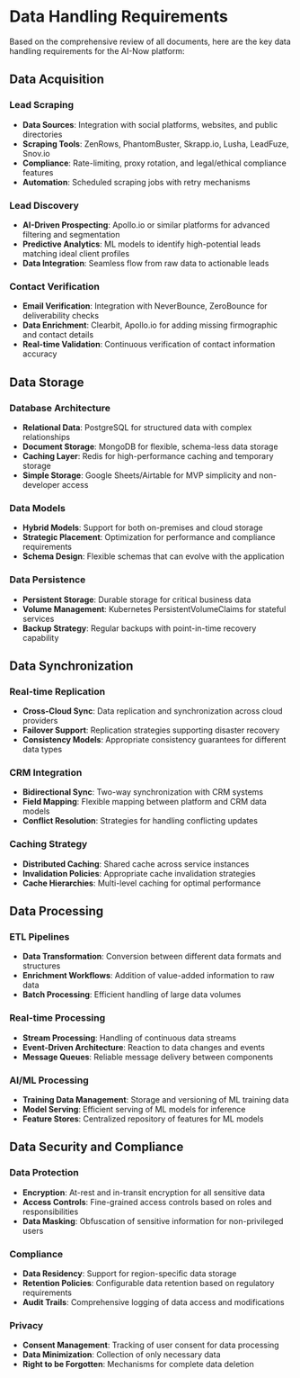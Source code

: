 # Data Handling Requirements

Based on the comprehensive review of all documents, here are the key data handling requirements for the AI-Now platform:

## Data Acquisition

### Lead Scraping
- **Data Sources**: Integration with social platforms, websites, and public directories
- **Scraping Tools**: ZenRows, PhantomBuster, Skrapp.io, Lusha, LeadFuze, Snov.io
- **Compliance**: Rate-limiting, proxy rotation, and legal/ethical compliance features
- **Automation**: Scheduled scraping jobs with retry mechanisms

### Lead Discovery
- **AI-Driven Prospecting**: Apollo.io or similar platforms for advanced filtering and segmentation
- **Predictive Analytics**: ML models to identify high-potential leads matching ideal client profiles
- **Data Integration**: Seamless flow from raw data to actionable leads

### Contact Verification
- **Email Verification**: Integration with NeverBounce, ZeroBounce for deliverability checks
- **Data Enrichment**: Clearbit, Apollo.io for adding missing firmographic and contact details
- **Real-time Validation**: Continuous verification of contact information accuracy

## Data Storage

### Database Architecture
- **Relational Data**: PostgreSQL for structured data with complex relationships
- **Document Storage**: MongoDB for flexible, schema-less data storage
- **Caching Layer**: Redis for high-performance caching and temporary storage
- **Simple Storage**: Google Sheets/Airtable for MVP simplicity and non-developer access

### Data Models
- **Hybrid Models**: Support for both on-premises and cloud storage
- **Strategic Placement**: Optimization for performance and compliance requirements
- **Schema Design**: Flexible schemas that can evolve with the application

### Data Persistence
- **Persistent Storage**: Durable storage for critical business data
- **Volume Management**: Kubernetes PersistentVolumeClaims for stateful services
- **Backup Strategy**: Regular backups with point-in-time recovery capability

## Data Synchronization

### Real-time Replication
- **Cross-Cloud Sync**: Data replication and synchronization across cloud providers
- **Failover Support**: Replication strategies supporting disaster recovery
- **Consistency Models**: Appropriate consistency guarantees for different data types

### CRM Integration
- **Bidirectional Sync**: Two-way synchronization with CRM systems
- **Field Mapping**: Flexible mapping between platform and CRM data models
- **Conflict Resolution**: Strategies for handling conflicting updates

### Caching Strategy
- **Distributed Caching**: Shared cache across service instances
- **Invalidation Policies**: Appropriate cache invalidation strategies
- **Cache Hierarchies**: Multi-level caching for optimal performance

## Data Processing

### ETL Pipelines
- **Data Transformation**: Conversion between different data formats and structures
- **Enrichment Workflows**: Addition of value-added information to raw data
- **Batch Processing**: Efficient handling of large data volumes

### Real-time Processing
- **Stream Processing**: Handling of continuous data streams
- **Event-Driven Architecture**: Reaction to data changes and events
- **Message Queues**: Reliable message delivery between components

### AI/ML Processing
- **Training Data Management**: Storage and versioning of ML training data
- **Model Serving**: Efficient serving of ML models for inference
- **Feature Stores**: Centralized repository of features for ML models

## Data Security and Compliance

### Data Protection
- **Encryption**: At-rest and in-transit encryption for all sensitive data
- **Access Controls**: Fine-grained access controls based on roles and responsibilities
- **Data Masking**: Obfuscation of sensitive information for non-privileged users

### Compliance
- **Data Residency**: Support for region-specific data storage
- **Retention Policies**: Configurable data retention based on regulatory requirements
- **Audit Trails**: Comprehensive logging of data access and modifications

### Privacy
- **Consent Management**: Tracking of user consent for data processing
- **Data Minimization**: Collection of only necessary data
- **Right to be Forgotten**: Mechanisms for complete data deletion
